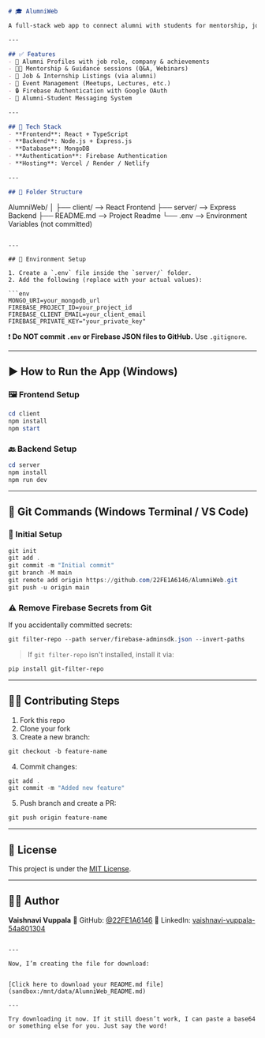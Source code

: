 

```markdown
# 🎓 AlumniWeb

A full-stack web app to connect alumni with students for mentorship, job referrals, and networking.

---

## ✅ Features
- 👥 Alumni Profiles with job role, company & achievements  
- 🧑‍🏫 Mentorship & Guidance sessions (Q&A, Webinars)  
- 💼 Job & Internship Listings (via alumni)  
- 📅 Event Management (Meetups, Lectures, etc.)  
- 🔒 Firebase Authentication with Google OAuth  
- 💬 Alumni-Student Messaging System  

---

## 🧰 Tech Stack
- **Frontend**: React + TypeScript  
- **Backend**: Node.js + Express.js  
- **Database**: MongoDB  
- **Authentication**: Firebase Authentication  
- **Hosting**: Vercel / Render / Netlify  

---

## 📁 Folder Structure

```

AlumniWeb/
│
├── client/            --> React Frontend
├── server/            --> Express Backend
├── README.md          --> Project Readme
└── .env               --> Environment Variables (not committed)

````

---

## 🔐 Environment Setup

1. Create a `.env` file inside the `server/` folder.  
2. Add the following (replace with your actual values):  

```env
MONGO_URI=your_mongodb_url
FIREBASE_PROJECT_ID=your_project_id
FIREBASE_CLIENT_EMAIL=your_client_email
FIREBASE_PRIVATE_KEY="your_private_key"
````

❗ **Do NOT commit `.env` or Firebase JSON files to GitHub.** Use `.gitignore`.

---

## ▶️ How to Run the App (Windows)

### 🖼️ Frontend Setup

```powershell
cd client
npm install
npm start
```

### 🔙 Backend Setup

```powershell
cd server
npm install
npm run dev
```

---

## 🚀 Git Commands (Windows Terminal / VS Code)

### 📌 Initial Setup

```powershell
git init
git add .
git commit -m "Initial commit"
git branch -M main
git remote add origin https://github.com/22FE1A6146/AlumniWeb.git
git push -u origin main
```

### ⚠️ Remove Firebase Secrets from Git

If you accidentally committed secrets:

```powershell
git filter-repo --path server/firebase-adminsdk.json --invert-paths
```

> If `git filter-repo` isn't installed, install it via:

```powershell
pip install git-filter-repo
```

---

## 🧑‍💻 Contributing Steps

1. Fork this repo
2. Clone your fork
3. Create a new branch:

```powershell
git checkout -b feature-name
```

4. Commit changes:

```powershell
git add .
git commit -m "Added new feature"
```

5. Push branch and create a PR:

```powershell
git push origin feature-name
```

---

## 📄 License

This project is under the [MIT License](LICENSE).

---

## 🙋‍♀️ Author

**Vaishnavi Vuppala**
🔗 GitHub: [@22FE1A6146](https://github.com/22FE1A6146)
🔗 LinkedIn: [vaishnavi-vuppala-54a801304](https://www.linkedin.com/in/vaishnavi-vuppala-54a801304)

```

---

Now, I’m creating the file for download:

  
[Click here to download your README.md file](sandbox:/mnt/data/AlumniWeb_README.md)

---

Try downloading it now. If it still doesn’t work, I can paste a base64 or something else for you. Just say the word!
```
